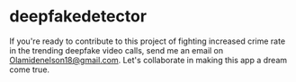 ﻿# deepfakedetector

If you're ready to contribute to this project of fighting increased crime rate in the trending deepfake video calls, send me an email
on Olamidenelson18@gmail.com. Let's collaborate in making this app a dream come true.
